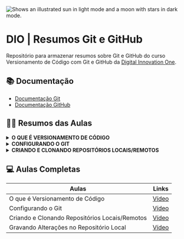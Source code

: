 <picture>
  <img alt="Shows an illustrated sun in light mode and a moon with stars in dark mode." src="https://media2.dev.to/dynamic/image/width=1000,height=420,fit=cover,gravity=auto,format=auto/https%3A%2F%2Fdev-to-uploads.s3.amazonaws.com%2Fuploads%2Farticles%2Fdchwr1s3cywfo5yaul0e.png">
</picture>

<br>

# DIO | Resumos Git e GitHub
Repositório para armazenar resumos sobre Git e GitHub do curso Versionamento de Código com Git e GitHub da [Digital Innovation One](https://www.dio.me/).

## 📚 Documentação
- [Documentação Git](https://git-scm.com/doc)  
- [Documentação GitHub](https://docs.github.com/pt)

## ✍🏻 Resumos das Aulas
<details>
<summary><strong>O QUE É VERSIONAMENTO DE CÓDIGO</strong></summary>
<br>

Versionamento de código, também conhecido como controle de versão, é o processo de registrar e gerenciar as alterações feitas em um código.

|                 |                                                                                          |
| --------------- | ---------------------------------------------------------------------------------------- | 
| O que é         | Prática de acompanhar e gerenciar as alterações em um código                             | 
| Para que serve  | Gerenciar as alterações no código-fonte de um projeto                                    | 
| Quem usa        | Desenvolvedores que trabalham em equipe                                                  |
| Como funciona   | Utiliza repositórios locais e remotos para armazenar as versões do código                |
| Vantagens       | Permite trabalhar em equipe, reverter a versões anteriores, testar novas funcionalidades |
</details>

<details>
<summary><strong>CONFIGURANDO O GIT</strong></summary>
<br>Antes de começar a usar o Git, é essencial configurar seu nome e e-mail. Essas informações identificam suas alterações em projetos versionados.  
<br><br>

<strong>✔️ PASSO A PASSO para configurar o Git:

1. Abra o Git Bash </strong>
    - No Área de Trabalho, clique com o botão direito na tela e selecione <em>"Git Bash here"</em>.

2. <strong>Configure seu nome</strong>
    ```bash
    git config --global user.name "Seu Nome"
    ```
    <em>(Substitua `"Seu Nome"` pelo seu nome real ou usuário)</em>

3. <strong>Configure seu e-mail</strong>
    ```bash
    git config --global user.email "seu@email.com"
    ```
    <em>(Use o mesmo e-mail vinculado ao GitHub, se aplicável)</em>

4. <strong>Verifique as configurações</strong>
    ```bash
    git config --global --list
    ```
    <em>(Confira se `user.name` e `user.email` estão corretos)</em>
<br><br>

<strong>💡Observação Final:</strong>
Essas configurações são globais e aplicam-se a todos os projetos no seu computador. Para alterá-las, repita os comandos com os novos dados.
</details>

<details>
<summary><strong>CRIANDO E CLONANDO REPOSITÓRIOS LOCAIS/REMOTOS</summary></strong>
<br>Para trabalhar com Git, você pode criar um repositório local do zero e conectá-lo a um remoto (GitHub) ou clonar um repositório existente. Vamos ver ambos os métodos!
<br><br>

<strong>✔️ PASSO A PASSO para Criar um Repositório Local e Conectá-lo ao Repositório Remoto:  
1. Abra o Git Bash</strong>
    - Execute o Git Bash na pasta onde deseja criar o repositório local

2. <strong>Crie uma pasta para o projeto</strong>
    ```bash
    mkdir repositorio-local
    cd repositorio-local
    ```

3. <strong>Inicialize o repositório Git</strong>
    ```bash
    git init
    ```

    <em>(Isso cria um repositório vazio na pasta atual)</em>

4. <strong>Conecte ao repositório remoto (GitHub)</strong>
    ```bash
    git remote add origin https://github.com/seu-usuario/nome-repositorio.git
    ```

    <em>(Substitua a URL pela do seu repositório no GitHub)</em>

5. <strong>Verifique a conexão</strong>
    ```bash
    git remote -v
    ```

    <em>(Deve mostrar a URL do repositório remoto)</em>

<br>

<strong>✔️ PASSO A PASSO para Clonar um Repositório Existente:  
1. Abra o Git Bash</strong>
    - Execute o Git Bash na pasta onde deseja clonar o repositório.

2. <strong>Clone com o mesmo nome do repositório remoto</strong>
    ```bash
    git clone https://github.com/seu-usuario/repositorio-remoto.git
    ```

    <em>(Cria uma pasta com o mesmo nome do repositório remoto)</em>

3. <strong>Clone com nome personalizado</strong>
    ```bash
    git clone https://github.com/seu-usuario/repositorio-remoto.git nome-personalizado
    ```

    <em>(Substitua `nome-personalizado` pelo nome que desejar)</em>

4. <strong>Acesse o repositório clonado</strong>
    ```bash
    cd nome-do-repositorio
    ```
<br>

<strong>💡Observações Finais:</strong>
- **Para criar um repositório local**: Use `git init` + `git remote add origin URL`.
- **Para clonar um existente**: Use `git clone URL` (com ou sem nome personalizado).
- **Sempre verifique:**
  - Se está na pasta correta antes de executar os comandos (`cd`).
  - Se a URL do repositório remoto está correta (copia do GitHub).

</details>

## 💻 Aulas Completas

| Aulas | Links |
|-------|---------|
| O que é Versionamento de Código | [Vídeo](https://web.dio.me/track/bradesco-java-cloud-native/course/versionamento-de-codigo-com-git-e-github/learning/68183181-bc0a-4b66-a877-42dd42b5bc9c?autoplay=1) |
| Configurando o Git | [Vídeo](https://web.dio.me/track/bradesco-java-cloud-native/course/versionamento-de-codigo-com-git-e-github/learning/f9b294d2-f8ca-4364-9031-1e897721b3e2?autoplay=1) |
| Criando e Clonando Repositórios Locais/Remotos | [Vídeo](https://web.dio.me/track/bradesco-java-cloud-native/course/versionamento-de-codigo-com-git-e-github/learning/a377a00b-461c-4ab0-8258-3addd2fef14c?autoplay=1) |
| Gravando Alterações no Repositório Local | [Vídeo](https://web.dio.me/track/bradesco-java-cloud-native/course/406684a4-396d-4160-94b9-ead934e18564/learning/599dd3dd-d189-474f-a55c-22f37b4472da?autoplay=1) |
